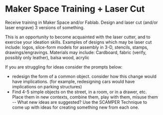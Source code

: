 # Maker Space Training + Laser Cut

Receive training in Maker Space and/or Fablab. Design and laser cut (and/or laser engrave) 3 versions of something. 

This is an opportunity to become acquainted with the laser cutter, and to exercise your ideation skills. Examples of designs which may be laser cut include: logos, slice-form models for assembly in 3-D, stencils, stamps, drawings/engravings.
Materials may include: Cardboard, fabric (verify, possibly only leather), balsa wood, acrylic 

If you are struggling for ideas consider the prompts below:
* redesign the form of a common object. consider how this change would have implications. (for example, redesigning cars would have implications on parking structures)
* Find 4-5 simple objects on the street, in a room, or in a drawer, etc. Place them in new contexts, combine them, play with them, misuse them -- What new ideas are suggested? Use the SCAMPER Technique to come up with ideas for creating something new from each one.
